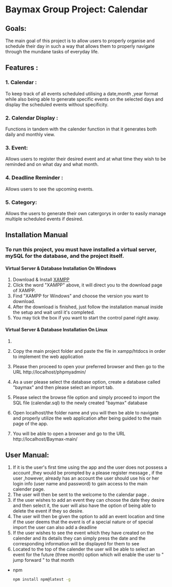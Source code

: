 # Baymax Group Project: Calendar

## Goals:
The main goal of this project is to allow users to properly organise and schedule their day in such a way that allows them to properly navigate through the mundane tasks of everyday life.
## Features :
  ### 1. Calendar :
  To keep track of all events scheduled utilising a date,month ,year format while also being able to generate specific events on the selected days and display the scheduled events without specificity.
  ### 2. Calendar Display :
  Functions in tandem with the calender function in that it generates both daily and monthly view.
  ### 3. Event:
  Allows users to register their desired event and at what time they wish to be reminded and on what day and what month.
  ### 4. Deadline Reminder :
  Allows users to see the upcoming events.
  ### 5. Category:
  Allows the users to generate their own catergorys in order to easily manage multiple scheduled events if desired.
  
## Installation Manual
### To run this project, you must have installed a virtual server, mySQL for the database, and the project itself.
#### Virtual Server & Database Installation On Windows
1. Download & Install [XAMPP](https://www.apachefriends.org/download.html)
2. Click the word "XAMPP" above, it will direct you to the download page of XAMPP.
3. Find "XAMPP for Windows" and choose the version you want to download.
4. After the download is finished, just follow the installation manual inside the setup and wait until it's completed.
5. You may tick the box if you want to start the control panel right away.

#### Virtual Server & Database Installation On Linux
1. 
 
6. Copy the main project folder and paste the file in xampp/htdocs in order to implement the web application
7. Please then proceed to open your preferred browser and then go to the URL http://localhost/phpmyadmin/
8. As a user please  select the database option, create a database called "baymax" and then please select an import tab.
9. Please select the browse file option and simply proceed to import the SQL file (calendar.sql) to the newly created "baymax" database
10. Open localhost/the folder name and you will then be able to navigate and properly utilize the web application after being guided to the main page of the app.
11. You will be able to open a browser and go to the URL http://localhost/Baymax-main/

## User Manual:
1. If it is the user's first time using the app and the user does not possess a account ,they would be prompted by a please register message , if the user ,however, already has an account the user should use his or her  login info  (user name and password) to gain access to the main calender page.
2. The user will then be sent to the welcome to the calendar page .
3. if the user wishes  to add an event they can choose the date they desire  and then select it, the suer will also have the option of being able to  delete the event if they so desire.
4. The user will then be given the option to add an event location  and time if the user deems that the event is of a special nature or of special import the user can also add a  deadline
5. If the user wishes to see the event which they have created on the calender and its details they can simply press the date and the corresponding information will be displayed for them to see
6. Located to the top of the calender the user will be able to select an event for the future (three month) option which will enable the user to " jump forward " to that month

* npm
  ```sh
  npm install npm@latest -g
  ```
